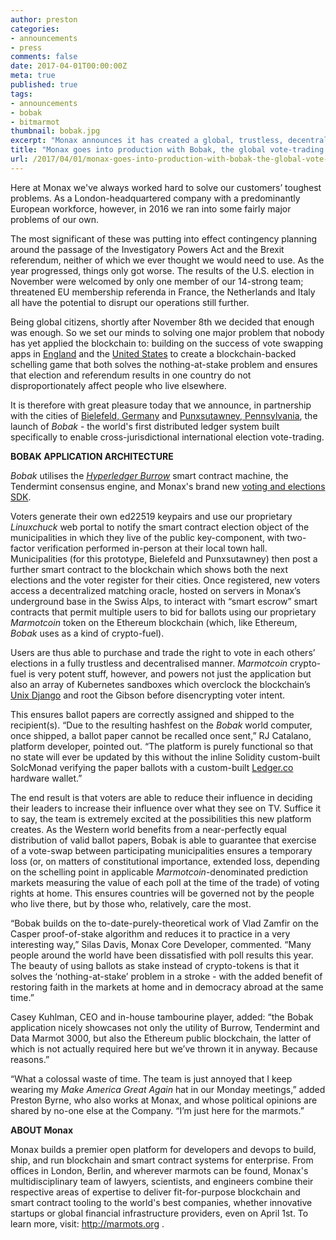 ```yaml
---
author: preston
categories:
- announcements
- press
comments: false
date: 2017-04-01T00:00:00Z
meta: true
published: true
tags:
- announcements
- bobak
- bitmarmot
thumbnail: bobak.jpg
excerpt: "Monax announces it has created a global, trustless, decentralized world computer utilizing the all-new Marmotcoin blockchain token."
title: "Monax goes into production with Bobak, the global vote-trading platform"
url: /2017/04/01/monax-goes-into-production-with-bobak-the-global-vote-trading-platform/
---
```


Here at Monax we've always worked hard to solve our customers’ toughest problems. As a London-headquartered company with a predominantly European workforce, however, in 2016 we ran into some fairly major problems of our own.

The most significant of these was putting into effect contingency planning around the passage of the Investigatory Powers Act and the Brexit referendum, neither of which we ever thought we would need to use. As the year progressed, things only got worse. The results of the U.S. election in November were welcomed by only one member of our 14-strong team; threatened EU membership referenda in France, the Netherlands and Italy all have the potential to disrupt our operations still further.

Being global citizens, shortly after November 8th we decided that enough was enough. So we set our minds to solving one major problem that nobody has yet applied the blockchain to: building on the success of vote swapping apps in [England](http://voteswap.org/) and the [United States](http://bunewsservice.com/vote-swapping-apps-aim-to-give-weight-to-more-votes/) to create a blockchain-backed schelling game that both solves the nothing-at-stake problem and ensures that election and referendum results in one country do not disproportionately affect people who live elsewhere.

It is therefore with great pleasure today that we announce, in partnership with the cities of [Bielefeld, Germany](https://en.wikipedia.org/wiki/Bielefeld) and [Punxsutawney, Pennsylvania](https://en.wikipedia.org/wiki/Punxsutawney,_Pennsylvania), the launch of *Bobak* - the world's first distributed ledger system built specifically to enable cross-jurisdictional international election vote-trading.

**BOBAK APPLICATION ARCHITECTURE**

_Bobak_ utilises the [_Hyperledger Burrow_](https://docs.google.com/document/d/1FkE-dhV4QXrbckTg_ub8TBQDUa0G5UD-Gfggo7lqNko/edit) smart contract machine, the Tendermint consensus engine, and Monax's brand new [voting and elections SDK](https://monax.io/library/).

Voters generate their own ed22519 keypairs and use our proprietary _Linuxchuck_ web portal to notify the smart contract election object of the municipalities in which they live of the public key-component, with two-factor verification performed in-person at their local town hall. Municipalities (for this prototype, Bielefeld and Punxsutawney) then post a further smart contract to the blockchain which shows both the next elections and the voter register for their cities. Once registered, new voters access a decentralized matching oracle, hosted on servers in Monax’s underground base in the Swiss Alps, to interact with “smart escrow” smart contracts that permit multiple users to bid for ballots using our proprietary _Marmotcoin_ token on the Ethereum blockchain (which, like Ethereum, _Bobak_ uses as a kind of crypto-fuel).

Users are thus able to purchase and trade the right to vote in each others’ elections in a fully trustless and decentralised manner. _Marmotcoin_ crypto-fuel is very potent stuff, however, and powers not just the application but also an array of Kubernetes sandboxes which overclock the blockchain’s [Unix Django](https://twitter.com/christianmaioli/status/844528595976499200/photo/1) and root the Gibson before disencrypting voter intent.

This ensures ballot papers are correctly assigned and shipped to the recipient(s). “Due to the resulting hashfest on the _Bobak_ world computer, once shipped, a ballot paper cannot be recalled once sent,” RJ Catalano, platform developer, pointed out. “The platform is purely functional so that no state will ever be updated by this without the inline Solidity custom-built SolcMonad verifying the paper ballots with a custom-built [Ledger.co](https://ledger.co) hardware wallet.”

The end result is that voters are able to reduce their influence in deciding their leaders to increase their influence over what they see on TV. Suffice it to say, the team is extremely excited at the possibilities this new platform creates. As the Western world benefits from a near-perfectly equal distribution of valid ballot papers, Bobak is able to guarantee that exercise of a vote-swap between participating municipalities ensures a temporary loss (or, on matters of constitutional importance, extended loss, depending on the schelling point in applicable _Marmotcoin_-denominated prediction markets measuring the value of each poll at the time of the trade) of voting rights at home. This ensures countries will be governed not by the people who live there, but by those who, relatively, care the most.

“Bobak builds on the to-date-purely-theoretical work of Vlad Zamfir on the Casper proof-of-stake algorithm and reduces it to practice in a very interesting way,” Silas Davis, Monax Core Developer, commented. “Many people around the world have been dissatisfied with poll results this year. The beauty of using ballots as stake instead of crypto-tokens is that it solves the ‘nothing-at-stake’ problem in a stroke - with the added benefit of restoring faith in the markets at home and in democracy abroad at the same time.”

Casey Kuhlman, CEO and in-house tambourine player, added: “the Bobak application nicely showcases not only the utility of Burrow, Tendermint and Data Marmot 3000, but also the Ethereum public blockchain, the latter of which is not actually required here but we’ve thrown it in anyway. Because reasons.”

“What a colossal waste of time. The team is just annoyed that I keep wearing my _Make America Great Again_ hat in our Monday meetings,” added Preston Byrne, who also works at Monax, and whose political opinions are shared by no-one else at the Company. “I’m just here for the marmots.”

**ABOUT Monax**

Monax builds a premier open platform for developers and devops to build, ship, and run blockchain and smart contract systems for enterprise. From offices in London, Berlin, and wherever marmots can be found, Monax's multidisciplinary team of lawyers, scientists, and engineers combine their respective areas of expertise to deliver fit-for-purpose blockchain and smart contract tooling to the world's best companies, whether innovative startups or global financial infrastructure providers, even on April 1st. To learn more, visit: http://marmots.org .
